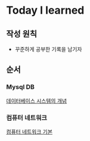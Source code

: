 # Today I learned

## 작성 원칙
* 꾸준하게 공부한 기록을 남기자

## 순서
### Mysql DB

[데이터베이스 시스템의 개념][githublinkdb]

[githublinkdb]: https://github.com/SEOJEEWOONG/TIL/blob/master/Mysql/데이터베이스_시스템의_개념.md "Go 데이터베이스 시스템의 개념"
### 컴퓨터 네트워크

[컴퓨터 네트워크 기본][githublinknetwork]

[githublinknetwork]: https://github.com/SEOJEEWOONG/TIL/blob/master/Network/컴퓨터_네트워크_기본.md "Go 컴퓨터 네트워크 기본"
